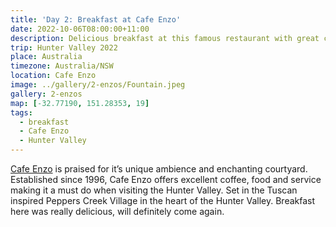 ```yaml
---
title: 'Day 2: Breakfast at Cafe Enzo'
date: 2022-10-06T08:00:00+11:00
description: Delicious breakfast at this famous restaurant with great coffee!
trip: Hunter Valley 2022
place: Australia
timezone: Australia/NSW
location: Cafe Enzo
image: ../gallery/2-enzos/Fountain.jpeg
gallery: 2-enzos
map: [-32.77190, 151.28353, 19]
tags:
  - breakfast
  - Cafe Enzo
  - Hunter Valley
---
```


[Cafe Enzo](https://www.enzohuntervalley.com.au/cafe) is praised for it’s unique ambience and enchanting courtyard. Established since 1996, Cafe Enzo offers excellent coffee, food and service making it a must do when visiting the Hunter Valley. Set in the Tuscan inspired Peppers Creek Village in the heart of the Hunter Valley. Breakfast here was really delicious, will definitely come again.
